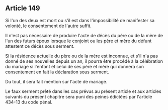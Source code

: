Article 149
----
Si l'un des deux est mort ou s'il est dans l'impossibilité de manifester sa
volonté, le consentement de l'autre suffit.

Il n'est pas nécessaire de produire l'acte de décès du père ou de la mère de
l'un des futurs époux lorsque le conjoint ou les père et mère du défunt
attestent ce décès sous serment.

Si la résidence actuelle du père ou de la mère est inconnue, et s'il n'a pas
donné de ses nouvelles depuis un an, il pourra être procédé à la célébration du
mariage si l'enfant et celui de ses père et mère qui donnera son consentement en
fait la déclaration sous serment.

Du tout, il sera fait mention sur l'acte de mariage.

Le faux serment prêté dans les cas prévus au présent article et aux articles
suivants du présent chapitre sera puni des peines édictées par l'article 434-13
du code pénal.
